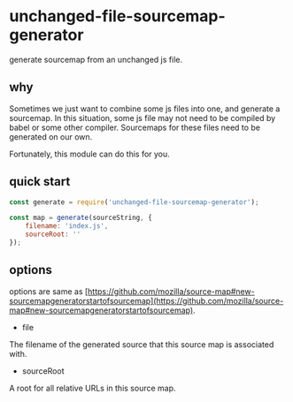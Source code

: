 # unchanged-file-sourcemap-generator

generate sourcemap from an unchanged js file.

## why

Sometimes we just want to combine some js files into one, and generate a sourcemap. In this situation, some js file may not need to be compiled by babel or some other compiler. Sourcemaps for these files need to be generated on our own.

Fortunately, this module can do this for you.

## quick start

```javascript
const generate = require('unchanged-file-sourcemap-generator');

const map = generate(sourceString, {
    filename: 'index.js',
    sourceRoot: ''
});
```

## options

options are same as [https://github.com/mozilla/source-map#new-sourcemapgeneratorstartofsourcemap](https://github.com/mozilla/source-map#new-sourcemapgeneratorstartofsourcemap).

- file

The filename of the generated source that this source map is associated with.

- sourceRoot

A root for all relative URLs in this source map.